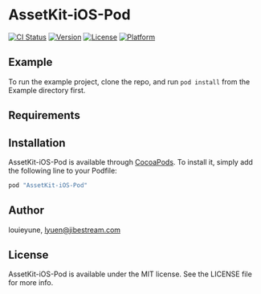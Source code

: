# AssetKit-iOS-Pod

[![CI Status](http://img.shields.io/travis/louieyune/AssetKit-iOS-Pod.svg?style=flat)](https://travis-ci.org/louieyune/AssetKit-iOS-Pod)
[![Version](https://img.shields.io/cocoapods/v/AssetKit-iOS-Pod.svg?style=flat)](http://cocoapods.org/pods/AssetKit-iOS-Pod)
[![License](https://img.shields.io/cocoapods/l/AssetKit-iOS-Pod.svg?style=flat)](http://cocoapods.org/pods/AssetKit-iOS-Pod)
[![Platform](https://img.shields.io/cocoapods/p/AssetKit-iOS-Pod.svg?style=flat)](http://cocoapods.org/pods/AssetKit-iOS-Pod)

## Example

To run the example project, clone the repo, and run `pod install` from the Example directory first.

## Requirements

## Installation

AssetKit-iOS-Pod is available through [CocoaPods](http://cocoapods.org). To install
it, simply add the following line to your Podfile:

```ruby
pod "AssetKit-iOS-Pod"
```

## Author

louieyune, lyuen@jibestream.com

## License

AssetKit-iOS-Pod is available under the MIT license. See the LICENSE file for more info.
